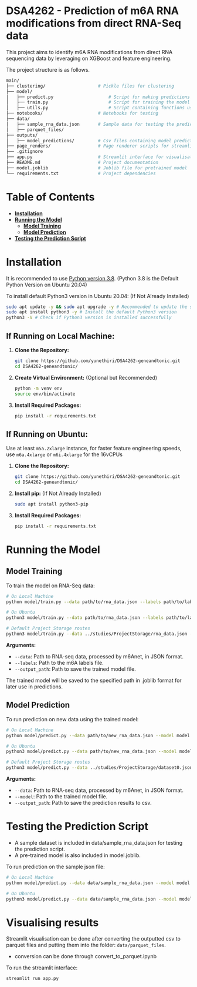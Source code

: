 # DSA4262 - Prediction of m6A RNA modifications from direct RNA-Seq data

This project aims to identify m6A RNA modifications from direct RNA sequencing data by leveraging on XGBoost and feature engineering.

The project structure is as follows.

```bash
main/
├── clustering/                    # Pickle files for clustering           
├── model/
│   ├── predict.py                     # Script for making predictions
│   ├── train.py                       # Script for training the model
│   ├── utils.py                       # Script containing functions used for training and prediction
├── notebooks/                     # Notebooks for testing
├── data/
│   ├── sample_rna_data.json       # Sample data for testing the prediction script
│   ├── parquet_files/   
├── outputs/
│   ├── model_predictions/         # Csv files containing model prediction outputs
├── page_renders/                  # Page renderer scripts for streamlit      
├── .gitignore
├── app.py                         # Streamlit interface for visualisation of predictions   
├── README.md                      # Project documentation
├── model.joblib                   # Joblib file for pretrained model
└── requirements.txt               # Project dependencies
```


# Table of Contents
- **[Installation](#installation)**<br>
- **[Running the Model](#running-the-model)**<br>
  - **[Model Training](#model-training)**<br>
  - **[Model Prediction](#model-prediction)**<br>
- **[Testing the Prediction Script](#testing-the-prediction-script)**<br>

# Installation
It is recommended to use [Python version 3.8](https://www.python.org). (Python 3.8 is the Default Python Version on Ubuntu 20.04)

To install default Python3 version in Ubuntu 20.04: (If Not Already Installed)
```bash
sudo apt update -y && sudo apt upgrade -y # Recommended to update the system packages to their latest versions available
sudo apt install python3 -y # Install the default Python3 version
python3 -V # Check if Python3 version is installed successfully
```

## If Running on Local Machine:

1. **Clone the Repository:**
   ```bash
   git clone https://github.com/yunethiri/DSA4262-geneandtonic.git
   cd DSA4262-geneandtonic/
   ```

2. **Create Virtual Environment:** (Optional but Recommended)
   ```bash
   python -m venv env
   source env/bin/activate
   ```
   
3. **Install Required Packages:**
   ```bash
   pip install -r requirements.txt
   ```

## If Running on Ubuntu:

Use at least `m5a.2xlarge` instance, for faster feature engineering speeds, use `m6a.4xlarge` or `m6i.4xlarge` for the 16vCPUs 

1. **Clone the Repository:**
   ```bash
   git clone https://github.com/yunethiri/DSA4262-geneandtonic.git
   cd DSA4262-geneandtonic/
   ```
   
2. **Install pip:** (If Not Already Installed)
   ```bash
   sudo apt install python3-pip
   ```

3. **Install Required Packages:**
   ```bash
   pip install -r requirements.txt
   ```

# Running the Model

## Model Training

To train the model on RNA-Seq data:
```bash
# On Local Machine
python model/train.py --data path/to/rna_data.json --labels path/to/labels_data.info --output_path path/to/save_model.joblib

# On Ubuntu
python3 model/train.py --data path/to/rna_data.json --labels path/to/labels_data.info --output_path path/to/save_model.joblib

# Default Project Storage routes
python3 model/train.py --data ../studies/ProjectStorage/rna_data.json --labels ../studies/ProjectStorage/labels_data.info.txt --output_path model.joblib
```
**Arguments:**
* ``--data``: Path to RNA-seq data, processed by m6Anet, in JSON format.
* ``--labels``: Path to the m6A labels file.
* ``--output_path``: Path to save the trained model file.

The trained model will be saved to the specified path in .joblib format for later use in predictions.

## Model Prediction

To run prediction on new data using the trained model:
```bash
# On Local Machine
python model/predict.py --data path/to/new_rna_data.json --model model.joblib --output_path path/to/predictions.csv

# On Ubuntu
python3 model/predict.py --data path/to/new_rna_data.json --model model.joblib --output_path path/to/predictions.csv

# Default Project Storage routes
python3 model/predict.py --data ../studies/ProjectStorage/dataset0.json --model model.joblib --output_path path/to/predictions.csv
```
**Arguments:**
* ``--data``: Path to RNA-seq data, processed by m6Anet, in JSON format.
* ``--model``: Path to the trained model file.
* ``--output_path``: Path to save the prediction results to csv.

# Testing the Prediction Script

- A sample dataset is included in data/sample_rna_data.json for testing the prediction script.
- A pre-trained model is also included in model.joblib.

To run prediction on the sample json file:
```bash
# On Local Machine
python model/predict.py --data data/sample_rna_data.json --model model.joblib --output_path outputs/model_predictions/sample_predictions.csv

# On Ubuntu
python3 model/predict.py --data data/sample_rna_data.json --model model.joblib --output_path outputs/model_predictions/sample_predictions.csv
```

# Visualising results 

Streamlit visualisation can be done after converting the outputted csv to parquet files and putting them into the folder: `data/parquet_files`.

- conversion can be done through convert_to_parquet.ipynb


To run the streamlit interface:
```Bash
streamlit run app.py
```